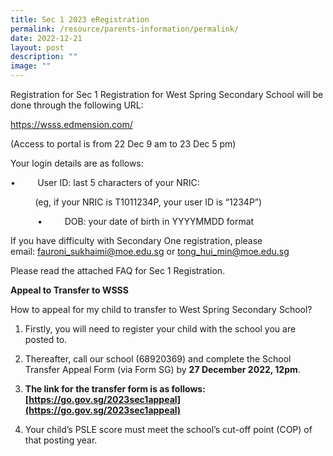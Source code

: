 ```yaml
---
title: Sec 1 2023 eRegistration
permalink: /resource/parents-information/permalink/
date: 2022-12-21
layout: post
description: ""
image: ""
---
```

Registration for Sec 1 Registration for West Spring Secondary School will be done through the following URL:

https://wsss.edmension.com/

(Access to portal is from 22 Dec 9 am to 23 Dec 5 pm)

Your login details are as follows:

•         User ID: last 5 characters of your NRIC: 

          (eg, if your NRIC is T1011234P, your user ID is “1234P”)

           •         DOB: your date of birth in YYYYMMDD format

  

If you have difficulty with Secondary One registration, please email: [fauroni\_sukhaimi@moe.edu.sg](mailto:fauroni_sukhaimi@moe.edu.sg) or [tong\_hui\_min@moe.edu.sg](mailto:tong_hui_min@moe.edu.sg)

Please read the attached FAQ for Sec 1 Registration.

**Appeal to Transfer to WSSS** 

How to appeal for my child to transfer to West Spring Secondary School? 

1. Firstly, you will need to register your child with the school you are posted to. 
2. Thereafter, call our school (68920369) and complete the School Transfer Appeal Form (via Form SG) by **27 December 2022, 12pm**.

3. **The link for the transfer form is as follows: [https://go.gov.sg/2023sec1appeal](https://go.gov.sg/2023sec1appeal)**

4. Your child’s PSLE score must meet the school’s cut-off point (COP) of that posting year.